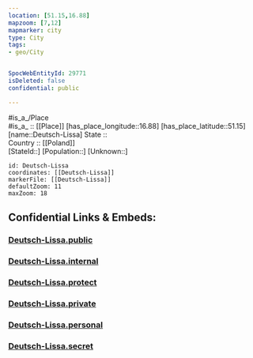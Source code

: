 ```yaml
---
location: [51.15,16.88] 
mapzoom: [7,12] 
mapmarker: city 
type: City
tags:
- geo/City


SpocWebEntityId: 29771
isDeleted: false
confidential: public

---
```

#is_a_/Place  
#is_a_ :: [[Place]] 
[has_place_longitude::16.88] 
[has_place_latitude::51.15] 
[name::Deutsch-Lissa] 
State ::  
Country :: [[Poland]]  
[StateId::] 
[Population::] 
[Unknown::] 


```leaflet
id: Deutsch-Lissa
coordinates: [[Deutsch-Lissa]] 
markerFile: [[Deutsch-Lissa]] 
defaultZoom: 11 
maxZoom: 18
```


## Confidential Links & Embeds: 

### [Deutsch-Lissa.public](/_public/\Earth\Continent\Europe\Europe~East\Poland\Provinces~Poland\Lower_Silesian\CityDeutsch-Lissa.public.md) 

### [Deutsch-Lissa.internal](/_internal/\Earth\Continent\Europe\Europe~East\Poland\Provinces~Poland\Lower_Silesian\CityDeutsch-Lissa.internal.md) 

### [Deutsch-Lissa.protect](/_protect/\Earth\Continent\Europe\Europe~East\Poland\Provinces~Poland\Lower_Silesian\CityDeutsch-Lissa.protect.md) 

### [Deutsch-Lissa.private](/_private/\Earth\Continent\Europe\Europe~East\Poland\Provinces~Poland\Lower_Silesian\CityDeutsch-Lissa.private.md) 

### [Deutsch-Lissa.personal](/_personal/\Earth\Continent\Europe\Europe~East\Poland\Provinces~Poland\Lower_Silesian\CityDeutsch-Lissa.personal.md) 

### [Deutsch-Lissa.secret](/_secret/\Earth\Continent\Europe\Europe~East\Poland\Provinces~Poland\Lower_Silesian\CityDeutsch-Lissa.secret.md)

